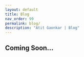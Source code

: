 ```yaml
---
layout: default
title: Blog
nav_order: 99
permalink: blog/
description: "Atit Gaonkar | Blog"
---
```


## Coming Soon...

<!-- <ul>
  {% for post in site.posts %}
    <li>
      <a href="{{ post.url }}">{{ post.title }}</a>
    </li>
  {% endfor %}
</ul> -->
